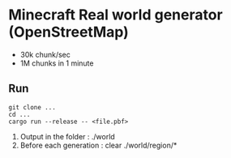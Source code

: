 # Minecraft Real world generator (OpenStreetMap)

- 30k chunk/sec
- 1M chunks in 1 minute

## Run

```shell
git clone ...
cd ...
cargo run --release -- <file.pbf>
```

1) Output in the folder : ./world
2) Before each generation : clear ./world/region/*